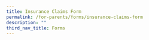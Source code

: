 ```yaml
---
title: Insurance Claims Form
permalink: /for-parents/forms/insurance-claims-form
description: ""
third_nav_title: Forms
---
```

